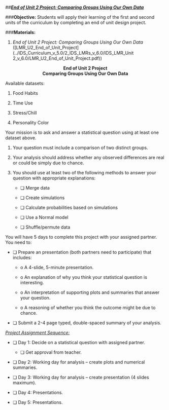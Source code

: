 ##***<u>End of Unit 2 Project: Comparing Groups Using Our Own Data</u>***

###**Objective:**
Students will apply their learning of the first and second units of the curriculum by completing an end of
unit design project.

###**Materials:**
1. *End of Unit 2 Project: Comparing Groups Using Our Own Data* ([LMR_U2_End_of_Unit_Project](../IDS_Curriculum_v_5.0/2_IDS_LMRs_v_6.0/IDS_LMR_Unit 2_v_6.0/LMR_U2_End_of_Unit_Project.pdf))

**<center>End of Unit 2 Project</center>**
**<center>Comparing Groups Using Our Own Data</center>**

Available datasets:

1. Food Habits

2. Time Use

3. Stress/Chill

4. Personality Color

Your mission is to ask and answer a statistical question using at least one dataset above.

1. Your question must include a comparison of two distinct groups.

2. Your analysis should address whether any observed differences are real or could be simply due
to chance.

3. You should use at least two of the following methods to answer your question with appropriate
explanations:

    * ❏ Merge data

    * ❏ Create simulations

    * ❏ Calculate probabilities based on simulations

    * ❏ Use a Normal model

    * ❏ Shuffle/permute data

You will have 5 days to complete this project with your assigned partner. You need to:

* ❏ Prepare an presentation (both partners need to participate) that includes:

    * o A 4-slide, 5-minute presentation.

    * o An explanation of why you think your statistical question is interesting.

    * o An interpretation of supporting plots and summaries that answer your question.

    * o A reasoning of whether you think the outcome might be due to chance.

* ❏ Submit a 2-4 page typed, double-spaced summary of your analysis.

*<u>Project Assignment Sequence:</u>*

* ❏ Day 1: Decide on a statistical question with assigned partner.

    * ❏ Get approval from teacher.

* ❏ Day 2: Working day for analysis – create plots and numerical summaries.

* ❏ Day 3: Working day for analysis – create presentation (4 slides maximum).

* ❏ Day 4: Presentations.

* ❏ Day 5: Presentations.   


